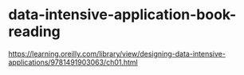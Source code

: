 # data-intensive-application-book-reading

https://learning.oreilly.com/library/view/designing-data-intensive-applications/9781491903063/ch01.html

